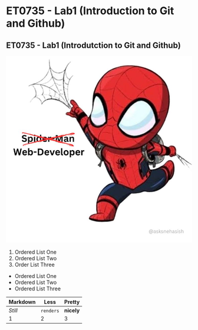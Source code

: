 # ET0735 - Lab1 (Introduction to Git and Github)
## ET0735 - Lab1 (Introdutction to Git and Github)

![web-developer](image/web_developer.jpg)
1. Ordered List One
2. Ordered List Two
3. Order List Three

- Ordered List One
- Ordered List Two
- Ordered List Three

Markdown | Less | Pretty
--- | --- | ---
*Still* | `renders` | **nicely**
1 | 2 | 3
